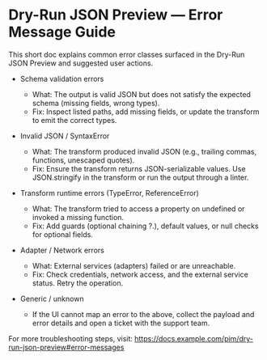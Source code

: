 # Dry-Run JSON Preview — Error Message Guide

This short doc explains common error classes surfaced in the Dry-Run JSON Preview and suggested user actions.

- Schema validation errors
  - What: The output is valid JSON but does not satisfy the expected schema (missing fields, wrong types).
  - Fix: Inspect listed paths, add missing fields, or update the transform to emit the correct types.

- Invalid JSON / SyntaxError
  - What: The transform produced invalid JSON (e.g., trailing commas, functions, unescaped quotes).
  - Fix: Ensure the transform returns JSON-serializable values. Use JSON.stringify in the transform or run the output through a linter.

- Transform runtime errors (TypeError, ReferenceError)
  - What: The transform tried to access a property on undefined or invoked a missing function.
  - Fix: Add guards (optional chaining ?.), default values, or null checks for optional fields.

- Adapter / Network errors
  - What: External services (adapters) failed or are unreachable.
  - Fix: Check credentials, network access, and the external service status. Retry the operation.

- Generic / unknown
  - If the UI cannot map an error to the above, collect the payload and error details and open a ticket with the support team.

For more troubleshooting steps, visit: https://docs.example.com/pim/dry-run-json-preview#error-messages
